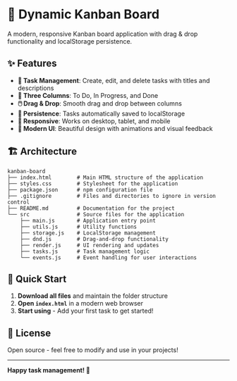 # 🚀 Dynamic Kanban Board

A modern, responsive Kanban board application with drag & drop functionality and localStorage persistence.

## ✨ Features

- **📝 Task Management**: Create, edit, and delete tasks with titles and descriptions
- **🎯 Three Columns**: To Do, In Progress, and Done
- **🖱️ Drag & Drop**: Smooth drag and drop between columns
- **💾 Persistence**: Tasks automatically saved to localStorage
- **📱 Responsive**: Works on desktop, tablet, and mobile
- **🎨 Modern UI**: Beautiful design with animations and visual feedback

## 🏗️ Architecture

```
kanban-board
├── index.html        # Main HTML structure of the application
├── styles.css        # Stylesheet for the application
├── package.json      # npm configuration file
├── .gitignore        # Files and directories to ignore in version control
├── README.md         # Documentation for the project
└── src               # Source files for the application
    ├── main.js       # Application entry point
    ├── utils.js      # Utility functions
    ├── storage.js    # LocalStorage management
    ├── dnd.js        # Drag-and-drop functionality
    ├── render.js     # UI rendering and updates
    ├── tasks.js      # Task management logic
    └── events.js     # Event handling for user interactions
```

## 🚀 Quick Start

1. **Download all files** and maintain the folder structure
2. **Open `index.html`** in a modern web browser
3. **Start using** - Add your first task to get started!



## 📄 License

Open source - feel free to modify and use in your projects!

---

**Happy task management! 🎯**
